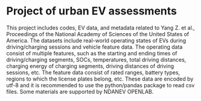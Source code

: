 # Project of urban EV assessments
This project includes codes, EV data, and metadata related to Yang Z. et al., Proceedings of the National Academy of Sciences of the United States of America. The datasets include real-world operating states of EVs during driving/charging sessions and vehicle feature data. The operating data consist of multiple features, such as the starting and ending times of driving/charging segments, SOCs, temperatures, total driving distances, charging energy of charging segments, driving distances of driving sessions, etc. The feature data consist of rated ranges, battery types, regions to which the license plates belong, etc. These data are encoded by utf-8 and it is recommended to use the python/pandas package to read csv files. Some materials are supported by NDANEV OPENLAB.
